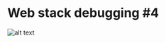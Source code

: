 # Web stack debugging #4

![alt text](https://s3.amazonaws.com/intranet-projects-files/holbertonschool-sysadmin_devops/313/frdkCrb.jpg)
